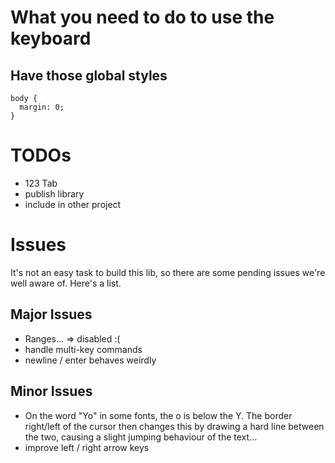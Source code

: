 # What you need to do to use the keyboard

## Have those global styles

```
body {
  margin: 0;
}
```


# TODOs

- 123 Tab
- publish library
- include in other project

# Issues

It's not an easy task to build this lib, so there are some pending issues we're well aware of. Here's a list.

## Major Issues
- Ranges... => disabled :(
- handle multi-key commands
- newline / enter behaves weirdly

## Minor Issues
- On the word "Yo" in some fonts, the o is below the Y. The border right/left of the cursor then changes this by drawing a hard line between the two, causing a slight jumping behaviour of the text...
- improve left / right arrow keys
